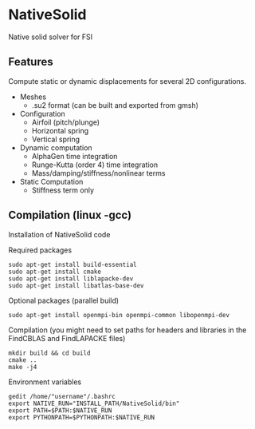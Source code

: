 # NativeSolid
Native solid solver for FSI

## Features
Compute static or dynamic displacements for several 2D configurations.

* Meshes
  - .su2 format (can be built and exported from gmsh)
* Configuration
  - Airfoil (pitch/plunge)
  - Horizontal spring
  - Vertical spring
* Dynamic computation
  - AlphaGen time integration
  - Runge-Kutta (order 4) time integration
  - Mass/damping/stiffness/nonlinear terms
* Static Computation
  - Stiffness term only

## Compilation (linux -gcc)
Installation of NativeSolid code

Required packages
```
sudo apt-get install build-essential
sudo apt-get install cmake
sudo apt-get install liblapacke-dev
sudo apt-get install libatlas-base-dev
```
Optional packages (parallel build)
```
sudo apt-get install openmpi-bin openmpi-common libopenmpi-dev
```
Compilation (you might need to set paths for headers and libraries in the FindCBLAS and FindLAPACKE files)
```
mkdir build && cd build
cmake ..
make -j4
```
Environment variables
```
gedit /home/"username"/.bashrc
export NATIVE_RUN="INSTALL_PATH/NativeSolid/bin"
export PATH=$PATH:$NATIVE_RUN
export PYTHONPATH=$PYTHONPATH:$NATIVE_RUN
	
